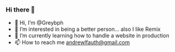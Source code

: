 ### Hi there 👋

- 👋 Hi, I’m @Greybph
- 👀 I’m interested in being a better person... also I like Remix 
- 🌱 I’m currently learning how to handle a website in production
- 📫 How to reach me andrewlfauth@gmail.com
<!---
Greybph/Greybph is a ✨ special ✨ repository because its `README.md` (this file) appears on your GitHub profile.
You can click the Preview link to take a look at your changes.
--->
